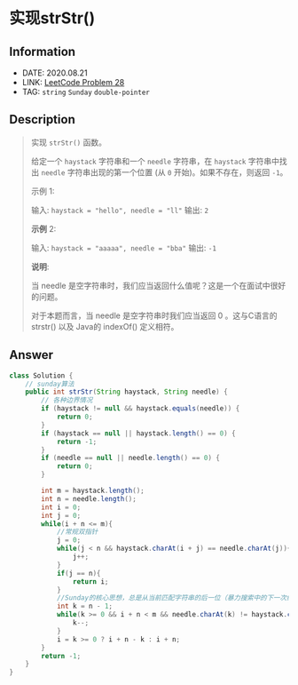 # 实现strStr()

## Information

- DATE: 2020.08.21
- LINK: [LeetCode Problem 28](https://leetcode-cn.com/problems/implement-strstr/)
- TAG: `string` `Sunday` `double-pointer`

## Description

> 实现 `strStr()` 函数。
>
> 给定一个 `haystack` 字符串和一个 `needle` 字符串，在 `haystack` 字符串中找出 `needle` 字符串出现的第一个位置 (从 `0` 开始)。如果不存在，则返回  `-1`。
>
> 示例 1:
>
> 输入: `haystack = "hello", needle = "ll"`
> 输出: `2`
>
> **示例** 2:
>
> 输入: `haystack = "aaaaa", needle = "bba"`
> 输出: `-1`
>
> **说明**:
>
> 当 needle 是空字符串时，我们应当返回什么值呢？这是一个在面试中很好的问题。
>
> 对于本题而言，当 needle 是空字符串时我们应当返回 0 。这与C语言的 strstr() 以及 Java的 indexOf() 定义相符。
>

## Answer

```java
class Solution {
    // sunday算法
    public int strStr(String haystack, String needle) {
        // 各种边界情况
        if (haystack != null && haystack.equals(needle)) {
            return 0;
        }
        if (haystack == null || haystack.length() == 0) {
            return -1;
        }
        if (needle == null || needle.length() == 0) {
            return 0;
        }

        int m = haystack.length();
        int n = needle.length();
        int i = 0;
        int j = 0;
        while(i + n <= m){
            //常规双指针
            j = 0; 
            while(j < n && haystack.charAt(i + j) == needle.charAt(j)){
                j++;
            }
            if(j == n){
                return i;
            }
            //Sunday的核心思想，总是从当前匹配字符串的后一位（暴力搜索中的下一次终点）向前寻找下一次的起点。最优情况下，总从暴力搜索的下一次终点作为下一次的起点，时间复杂度为不大于O(n)；最糟糕的情况下，时间复杂度为O(m+n)。
            int k = n - 1;
            while(k >= 0 && i + n < m && needle.charAt(k) != haystack.charAt(i+n)){
                k--;
            }
            i = k >= 0 ? i + n - k : i + n;   
        }
        return -1;
    }
}


```

